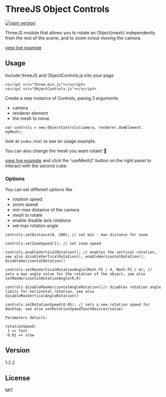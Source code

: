 # ThreeJS Object Controls
[![npm version](http://img.shields.io/npm/v/threejs-object-controls.svg?style=flat)](https://npmjs.org/package/threejs-object-controls "View this project on npm")

ThreeJS module that allows you to rotate an Object(mesh) independently from the rest of the scene, and to zoom in/out moving the camera.

[view live example]

## Usage

Include threeJS and ObjectControls.js into your page

```
<script src="three.min.js"></script>
<script src="ObjectControls.js"></script>
```

Create a new instance of Controls, passig 3 arguments:
* camera
* renderer element
* the mesh to move

```
var controls = new ObjectControls(camera, renderer.domElement, myMesh);
```

look at `index.html` to see an usage example.

You can also change the mesh you want rotate! :tada:

[view live example] and click the 'useMesh2' button on the right panel to interact with the second cube.  

### Options

You can set different options like

* rotation speed
* zoom speed
* min-max distance of the camera
* mesh to rotate
* enable disable axis rotations
* set max rotation angle


```
controls.setDistance(8, 200); // set min - max distance for zoom

controls.setZoomSpeed(1); // set zoom speed

controls.enableVerticalRotation(); // enables the vertical rotation, see also disableVerticalRotation(), enableHorizontalRotation(), disableHorizontalRotation()

controls.setMaxVerticalRotationAngle(Math.PI / 4, Math.PI / 4); // sets a max angle value for the rotation of the object, see also setMaxHorizontalRotationAngle(R,R)

controls.disableMaxHorizontalAngleRotation()// disables rotation angle limits for horizontal rotation, see also disableMaxVerticalAngleRotation()

controls.setRotationSpeed(0.05); // sets a new rotation speed for desktop, see also setRotationSpeedTouchDevices(value)

Parameters details:

rotationSpeed:
 1 => fast
 0.01 => slow
```

## Version
1.2.2

## License

MIT

[view live example]: <https://albertopiras.github.io/threeJS-object-controls/>



